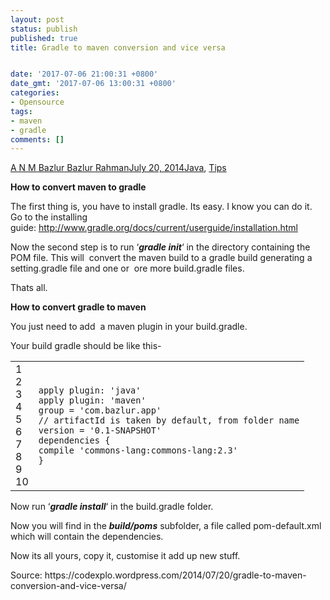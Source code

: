 ```yaml
---
layout: post
status: publish
published: true
title: Gradle to maven conversion and vice versa


date: '2017-07-06 21:00:31 +0800'
date_gmt: '2017-07-06 13:00:31 +0800'
categories:
- Opensource
tags:
- maven
- gradle
comments: []
---
```

<p><span class="author vcard"><a class="url fn n" href="https://codexplo.wordpress.com/author/codexplo/">A N M Bazlur Bazlur Rahman</a></span><span class="entry-tags-date"><a href="https://codexplo.wordpress.com/2014/07/20/gradle-to-maven-conversion-and-vice-versa/" rel="bookmark"><time class="entry-date published" datetime="2014-07-20T01:45:47+00:00">July 20, 2014</time></a></span><span class="entry-categories"><a href="https://codexplo.wordpress.com/category/java/" rel="tag">Java</a>,&nbsp;<a href="https://codexplo.wordpress.com/category/tips/" rel="tag">Tips</a></span></p>
<p><strong>How to convert maven to gradle</strong></p>
<p>The first thing is, you have to install gradle. Its easy. I know you can do it.&nbsp; Go to the installing guide:&nbsp;<a href="http://www.gradle.org/docs/current/userguide/installation.html" rel="nofollow">http://www.gradle.org/docs/current/userguide/installation.html</a></p>
<p>Now the second step is to run &lsquo;<em><strong>gradle init</strong></em>&lsquo; in the directory containing the POM file. This will&nbsp; convert the maven build to a gradle build generating a setting.gradle file and one or&nbsp; ore more build.gradle files.</p>
<p>Thats all.</p>
<p><strong>How to convert gradle to maven</strong></p>
<p>You just need to add&nbsp; a maven plugin in your build.gradle.</p>
<p>Your build gradle should be like this-</p>
<div>
<div id="highlighter_659425" class="syntaxhighlighter  plain   ">
<table border="0" cellspacing="0" cellpadding="0">
<tbody>
<tr>
<td class="gutter">
<div class="line number1 index0 alt2">1</div>
<div class="line number2 index1 alt1">2</div>
<div class="line number3 index2 alt2">3</div>
<div class="line number4 index3 alt1">4</div>
<div class="line number5 index4 alt2">5</div>
<div class="line number6 index5 alt1">6</div>
<div class="line number7 index6 alt2">7</div>
<div class="line number8 index7 alt1">8</div>
<div class="line number9 index8 alt2">9</div>
<div class="line number10 index9 alt1">10</div>
</td>
<td class="code">
<div class="container">
<div class="line number1 index0 alt2"><code class="plain plain">apply plugin: 'java'</code></div>
<div class="line number2 index1 alt1"><code class="plain plain">apply plugin: 'maven'</code></div>
<div class="line number3 index2 alt2"></div>
<div class="line number4 index3 alt1"><code class="plain plain">group = 'com.bazlur.app'</code></div>
<div class="line number5 index4 alt2"><code class="plain plain">// artifactId is taken by default, from folder name</code></div>
<div class="line number6 index5 alt1"><code class="plain plain">version = '0.1-SNAPSHOT'</code></div>
<div class="line number7 index6 alt2"></div>
<div class="line number8 index7 alt1"><code class="plain plain">dependencies {</code></div>
<div class="line number9 index8 alt2"><code class="plain plain">compile 'commons-lang:commons-lang:2.3'</code></div>
<div class="line number10 index9 alt1"><code class="plain plain">}</code></div>
</div>
</td>
</tr>
</tbody>
</table>
</div>
</div>
<p>Now run &lsquo;<em><strong>gradle install</strong></em>&lsquo; in the build.gradle folder.</p>
<p>Now you will find in the&nbsp;<strong><em>build/poms</em></strong>&nbsp;subfolder, a file called pom-default.xml which will contain the dependencies.</p>
<p>Now its all yours, copy it, customise it add up new stuff.</p>
<div class="wpcnt"></div>
<div class="wpcnt">Source:&nbsp;https://codexplo.wordpress.com/2014/07/20/gradle-to-maven-conversion-and-vice-versa/</div>
